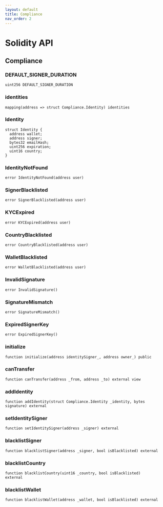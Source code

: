 ```yaml
---
layout: default
title: Compliance
nav_order: 2
---
```


# Solidity API

## Compliance

### DEFAULT_SIGNER_DURATION

```solidity
uint256 DEFAULT_SIGNER_DURATION
```

### identities

```solidity
mapping(address => struct Compliance.Identity) identities
```

### Identity

```solidity
struct Identity {
  address wallet;
  address signer;
  bytes32 emailHash;
  uint256 expiration;
  uint16 country;
}
```

### IdentityNotFound

```solidity
error IdentityNotFound(address user)
```

### SignerBlacklisted

```solidity
error SignerBlacklisted(address user)
```

### KYCExpired

```solidity
error KYCExpired(address user)
```

### CountryBlacklisted

```solidity
error CountryBlacklisted(address user)
```

### WalletBlacklisted

```solidity
error WalletBlacklisted(address user)
```

### InvalidSignature

```solidity
error InvalidSignature()
```

### SignatureMismatch

```solidity
error SignatureMismatch()
```

### ExpiredSignerKey

```solidity
error ExpiredSignerKey()
```

### initialize

```solidity
function initialize(address identitySigner_, address owner_) public
```

### canTransfer

```solidity
function canTransfer(address _from, address _to) external view
```

### addIdentity

```solidity
function addIdentity(struct Compliance.Identity _identity, bytes signature) external
```

### setIdentitySigner

```solidity
function setIdentitySigner(address _signer) external
```

### blacklistSigner

```solidity
function blacklistSigner(address _signer, bool isBlacklisted) external
```

### blacklistCountry

```solidity
function blacklistCountry(uint16 _country, bool isBlacklisted) external
```

### blacklistWallet

```solidity
function blacklistWallet(address _wallet, bool isBlacklisted) external
```

